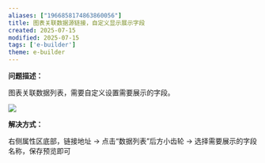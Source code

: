 ```yaml
---
aliases: ["1966858174863860056"]
title: 图表关联数据源链接，自定义显示展示字段
created: 2025-07-15
modified: 2025-07-15
tags: ['e-builder']
theme: e-builder
---
```


**问题描述：**

图表关联数据列表，需要自定义设置需要展示的字段。

![](https://myhelpdoc.oss-cn-heyuan.aliyuncs.com/mdimages/902d7ab0d665d7efea460136350242ad.jpg)

**解决方式：**

右侧属性区底部，链接地址 → 点击“数据列表”后方小齿轮 → 选择需要展示的字段名称，保存预览即可


